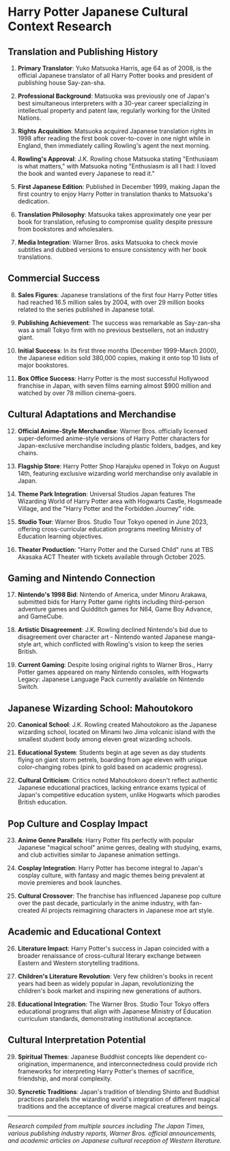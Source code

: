 # Harry Potter Japanese Cultural Context Research

## Translation and Publishing History

1. **Primary Translator**: Yuko Matsuoka Harris, age 64 as of 2008, is the official Japanese translator of all Harry Potter books and president of publishing house Say-zan-sha.

2. **Professional Background**: Matsuoka was previously one of Japan's best simultaneous interpreters with a 30-year career specializing in intellectual property and patent law, regularly working for the United Nations.

3. **Rights Acquisition**: Matsuoka acquired Japanese translation rights in 1998 after reading the first book cover-to-cover in one night while in England, then immediately calling Rowling's agent the next morning.

4. **Rowling's Approval**: J.K. Rowling chose Matsuoka stating "Enthusiasm is what matters," with Matsuoka noting "Enthusiasm is all I had: I loved the book and wanted every Japanese to read it."

5. **First Japanese Edition**: Published in December 1999, making Japan the first country to enjoy Harry Potter in translation thanks to Matsuoka's dedication.

6. **Translation Philosophy**: Matsuoka takes approximately one year per book for translation, refusing to compromise quality despite pressure from bookstores and wholesalers.

7. **Media Integration**: Warner Bros. asks Matsuoka to check movie subtitles and dubbed versions to ensure consistency with her book translations.

## Commercial Success

8. **Sales Figures**: Japanese translations of the first four Harry Potter titles had reached 16.5 million sales by 2004, with over 29 million books related to the series published in Japanese total.

9. **Publishing Achievement**: The success was remarkable as Say-zan-sha was a small Tokyo firm with no previous bestsellers, not an industry giant.

10. **Initial Success**: In its first three months (December 1999-March 2000), the Japanese edition sold 380,000 copies, making it onto top 10 lists of major bookstores.

11. **Box Office Success**: Harry Potter is the most successful Hollywood franchise in Japan, with seven films earning almost $900 million and watched by over 78 million cinema-goers.

## Cultural Adaptations and Merchandise

12. **Official Anime-Style Merchandise**: Warner Bros. officially licensed super-deformed anime-style versions of Harry Potter characters for Japan-exclusive merchandise including plastic folders, badges, and key chains.

13. **Flagship Store**: Harry Potter Shop Harajuku opened in Tokyo on August 14th, featuring exclusive wizarding world merchandise only available in Japan.

14. **Theme Park Integration**: Universal Studios Japan features The Wizarding World of Harry Potter area with Hogwarts Castle, Hogsmeade Village, and the "Harry Potter and the Forbidden Journey" ride.

15. **Studio Tour**: Warner Bros. Studio Tour Tokyo opened in June 2023, offering cross-curricular education programs meeting Ministry of Education learning objectives.

16. **Theater Production**: "Harry Potter and the Cursed Child" runs at TBS Akasaka ACT Theater with tickets available through October 2025.

## Gaming and Nintendo Connection

17. **Nintendo's 1998 Bid**: Nintendo of America, under Minoru Arakawa, submitted bids for Harry Potter game rights including third-person adventure games and Quidditch games for N64, Game Boy Advance, and GameCube.

18. **Artistic Disagreement**: J.K. Rowling declined Nintendo's bid due to disagreement over character art - Nintendo wanted Japanese manga-style art, which conflicted with Rowling's vision to keep the series British.

19. **Current Gaming**: Despite losing original rights to Warner Bros., Harry Potter games appeared on many Nintendo consoles, with Hogwarts Legacy: Japanese Language Pack currently available on Nintendo Switch.

## Japanese Wizarding School: Mahoutokoro

20. **Canonical School**: J.K. Rowling created Mahoutokoro as the Japanese wizarding school, located on Minami Iwo Jima volcanic island with the smallest student body among eleven great wizarding schools.

21. **Educational System**: Students begin at age seven as day students flying on giant storm petrels, boarding from age eleven with unique color-changing robes (pink to gold based on academic progress).

22. **Cultural Criticism**: Critics noted Mahoutokoro doesn't reflect authentic Japanese educational practices, lacking entrance exams typical of Japan's competitive education system, unlike Hogwarts which parodies British education.

## Pop Culture and Cosplay Impact

23. **Anime Genre Parallels**: Harry Potter fits perfectly with popular Japanese "magical school" anime genres, dealing with studying, exams, and club activities similar to Japanese animation settings.

24. **Cosplay Integration**: Harry Potter has become integral to Japan's cosplay culture, with fantasy and magic themes being prevalent at movie premieres and book launches.

25. **Cultural Crossover**: The franchise has influenced Japanese pop culture over the past decade, particularly in the anime industry, with fan-created AI projects reimagining characters in Japanese moe art style.

## Academic and Educational Context

26. **Literature Impact**: Harry Potter's success in Japan coincided with a broader renaissance of cross-cultural literary exchange between Eastern and Western storytelling traditions.

27. **Children's Literature Revolution**: Very few children's books in recent years had been as widely popular in Japan, revolutionizing the children's book market and inspiring new generations of authors.

28. **Educational Integration**: The Warner Bros. Studio Tour Tokyo offers educational programs that align with Japanese Ministry of Education curriculum standards, demonstrating institutional acceptance.

## Cultural Interpretation Potential

29. **Spiritual Themes**: Japanese Buddhist concepts like dependent co-origination, impermanence, and interconnectedness could provide rich frameworks for interpreting Harry Potter's themes of sacrifice, friendship, and moral complexity.

30. **Syncretic Traditions**: Japan's tradition of blending Shinto and Buddhist practices parallels the wizarding world's integration of different magical traditions and the acceptance of diverse magical creatures and beings.

---

*Research compiled from multiple sources including The Japan Times, various publishing industry reports, Warner Bros. official announcements, and academic articles on Japanese cultural reception of Western literature.*